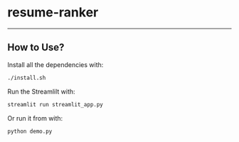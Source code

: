 # resume-ranker

<hr>

## How to Use?

Install all the dependencies with:

```bash
./install.sh
```

Run the Streamlilt with:

```bash
streamlit run streamlit_app.py
```

Or run it from with:

```bash
python demo.py
```
